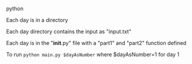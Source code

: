 python

Each day is in a directory

Each day directory contains the input as "input.txt"

Each day is in the "__init__.py" file with a "part1" and "part2" function defined

To run `python main.py $dayAsNumber` where $dayAsNumber=1 for day 1